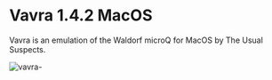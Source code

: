 # Vavra 1.4.2 MacOS
Vavra is an emulation of the Waldorf microQ for MacOS by The Usual Suspects.

![vavra-](https://github.com/user-attachments/assets/4d003ec9-a036-471f-ada6-bbd0a710677a)

